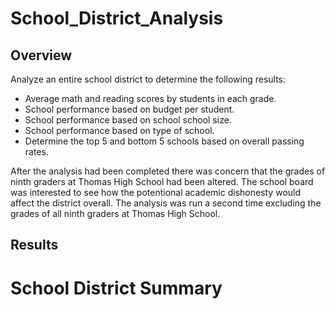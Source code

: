 # School_District_Analysis

## Overview
Analyze an entire school district to determine the following results:
* Average math and reading scores by students in each grade.
* School performance based on budget per student.
* School performance based on school school size.
* School performance based on type of school.
* Determine the top 5 and bottom 5 schools based on overall passing rates.

After the analysis had been completed there was concern that the grades of ninth graders at Thomas High School had been altered.  The school board was interested to see how the potentional academic dishonesty would affect the district overall. The analysis was run a second time excluding the grades of all ninth graders at Thomas High School.

## Results

# School District Summary
